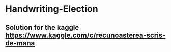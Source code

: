 # Handwriting-Election

## Solution for the kaggle https://www.kaggle.com/c/recunoasterea-scris-de-mana
